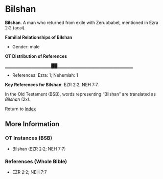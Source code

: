 # Bilshan
**Bilshan**. 
A man who returned from exile with Zerubbabel, mentioned in Ezra 2:2 (acai). 




**Familial Relationships of Bilshan**


* Gender: male


**OT Distribution of References**

▁▁▁▁▁▁▁▁▁▁▁▁▁▁██▁▁▁▁▁▁▁▁▁▁▁▁▁▁▁▁▁▁▁▁▁▁▁
* References: Ezra: 1; Nehemiah: 1



**Key References for Bilshan**: 
EZR 2:2, NEH 7:7. 


In the Old Testament (BSB), words representing “Bilshan” are translated as 
*Bilshan* (2x). 




Return to [Index](00-Index.md)

## More Information

### OT Instances (BSB)

* Bilshan (EZR 2:2; NEH 7:7)



### References (Whole Bible)

* EZR 2:2; NEH 7:7



